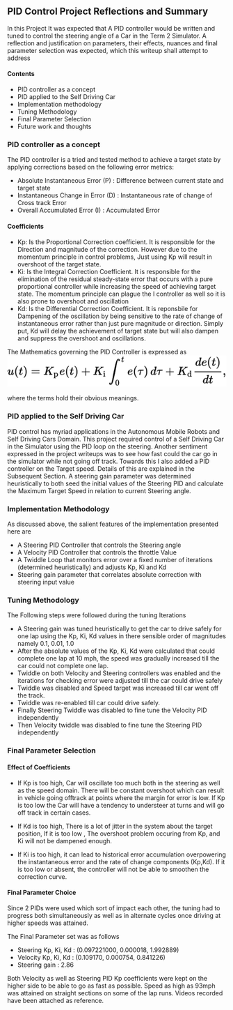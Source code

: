 
## PID Control Project Reflections and Summary
In this Project It was expected that A PID controller would be written and tuned to control the steering angle of a Car in the Term 2 Simulator. A reflection and justification on parameters, their effects, nuances and final parameter selection was expected, which this writeup shall attempt to address

#### Contents
* PID controller as a concept
* PID applied to the Self Driving Car
* Implementation methodology
* Tuning Methodology
* Final Parameter Selection
* Future work and thoughts

### PID controller as a concept
The PID controller is a tried and tested method to achieve a target state by applying corrections based on the following error metrics:
* Absolute Instantaneous Error (P) : Difference between current state and target state
* Instantaneous Change in Error (D) : Instantaneous rate of change of Cross track Error
* Overall Accumulated Error (I) : Accumulated Error

#### Coefficients 
* Kp: Is the Proportional Correction coefficient. It is responsible for the Direction and magnitude of the correction. However due to the momentum principle in control problems, Just using Kp will result in overshoot of the target state.
* Ki: Is the Integral Correction Coefficient. It is responsible for the elimination of the residual steady-state error that occurs with a pure proportional controller while increasing the speed of achieving target state. The momentum principle can plague the I controller as well so it is also prone to overshoot and oscillation
* Kd: Is the Differential Correction Coefficient. It is reponsbile for Dampening of the oscillation by being sensitive to the rate of change of instantaneous error rather than just pure magnitude or direction. Simply put, Kd will delay the achievement of target state but will also dampen and suppress the overshoot and oscillations.

The Mathematics governing the PID Controller is expressed as 
![Equation](./writeup_helpers/Equation.svg "Equation")

where the terms hold their obvious meanings.


### PID applied to the Self Driving Car
PID control has myriad applications in the Autonomous Mobile Robots and Self Driving Cars Domain. This project required control of a Self Driving Car in the Simulator using the PID loop on the steering. Another sentiment expressed in the project writeups was to see how fast could the car go in the simulator while not going off track. Towards this I also added a PID controller on the Target speed. Details of this are explained in the Subsequent Section. A steering gain parameter was determined heuristically to both seed the initial values of the Steering PID and calculate the Maximum Target Speed in relation to current Steering angle.

### Implementation Methodology
As discussed above, the salient features of the implementation presented here are
* A Steering PID Controller that controls the Steering angle
* A Velocity PID Controller that controls the throttle Value
* A Twiddle Loop that monitors error over a fixed number of iterations (determined heuristically) and adjusts Kp, Ki and Kd
* Steering gain parameter that correlates absolute correction with steering input value

### Tuning Methodology
The Following steps were followed during the tuning Iterations

* A Steering gain was tuned heuristically to get the car to drive safely for one lap using the Kp, Ki, Kd values in there sensible order of magnitudes namely 0.1, 0.01, 1.0
* After the absolute values of the Kp, Ki, Kd were calculated that could complete one lap at 10 mph, the speed was gradually increased till the car could not complete one lap.
* Twiddle on both Velocity and Steering controllers was enabled and the iterations for checking error were adjusted till the car could drive safely
* Twiddle was disabled and Speed target was increased till car went off the track.
* Twiddle was re-enabled till car could drive safely.
* Finally Steering Twiddle was disabled to fine tune the Velocity PID independently
* Then Velocity twiddle was disabled to fine tune the Steering PID independently


### Final Parameter Selection
#### Effect of Coefficients
* If Kp is too high, Car will oscillate too much both in the steering as well as the speed domain. There will be constant overshoot which can result in vehicle going offtrack at points where the margin for error is low. If Kp is too low the Car will have a tendency to understeer at turns and will go off track in certain cases.

* If Kd is too high, There is a lot of jitter in the system about the target position, If it is too low , The overshoot problem occuring from Kp, and Ki will not be dampened enough.

* If Ki is too high, it can lead to historical error accumulation overpowering the instantaneous error and the rate of change components (Kp,Kd). If it is too low or absent, the controller will not be able to smoothen the correction curve. 

#### Final Parameter Choice
Since 2 PIDs were used which sort of impact each other, the tuning had to progress both simultaneously as well as in alternate cycles once driving at higher speeds was attained.

The Final Parameter set was as follows 
* Steering Kp, Ki, Kd : (0.097221000, 0.000018, 1.992889)
* Velocity Kp, Ki, Kd : (0.109170, 0.000754, 0.841226)
* Steering gain : 2.86

Both Velocity as well as Steering PID Kp coefficients were kept on the higher side to be able to go as fast as possible. Speed as high as 93mph was attained on straight sections on some of the lap runs. Videos recorded have been attached as reference.


```python

```

